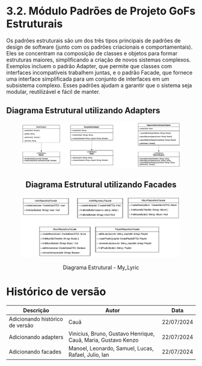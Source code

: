 # 3.2. Módulo Padrões de Projeto GoFs Estruturais

Os padrões estruturais são um dos três tipos principais de padrões de design de software (junto com os padrões criacionais e comportamentais). Eles se concentram na composição de classes e objetos para formar estruturas maiores, simplificando a criação de novos sistemas complexos. Exemplos incluem o padrão Adapter, que permite que classes com interfaces incompatíveis trabalhem juntas, e o padrão Facade, que fornece uma interface simplificada para um conjunto de interfaces em um subsistema complexo. Esses padrões ajudam a garantir que o sistema seja modular, reutilizável e fácil de manter.

## Diagrama Estrutural utilizando Adapters

<figure align="center">

![brainstorm](../assets/gofsEstruturais/adapters.png)


## Diagrama Estrutural utilizando Facades

![brainstorm](../assets/gofsEstruturais/facades.png)


  <figcaption>Diagrama Estrutural - My_Lyric</figcaption>
</figure>

# Histórico de versão

| Descrição                       | Autor                                                         | Data       |
| ------------------------------- | ------------------------------------------------------------- | ---------- |
| Adicionando histórico de versão | Cauã                                                          | 22/07/2024 |
| Adicionando adapters            | Vinicius, Bruno, Gustavo Henrique, Cauã, Maria, Gustavo Kenzo | 22/07/2024 |
| Adicionando facades             | Manoel, Leonardo, Samuel, Lucas, Rafael, Julio, Ian           | 22/07/2024 |
